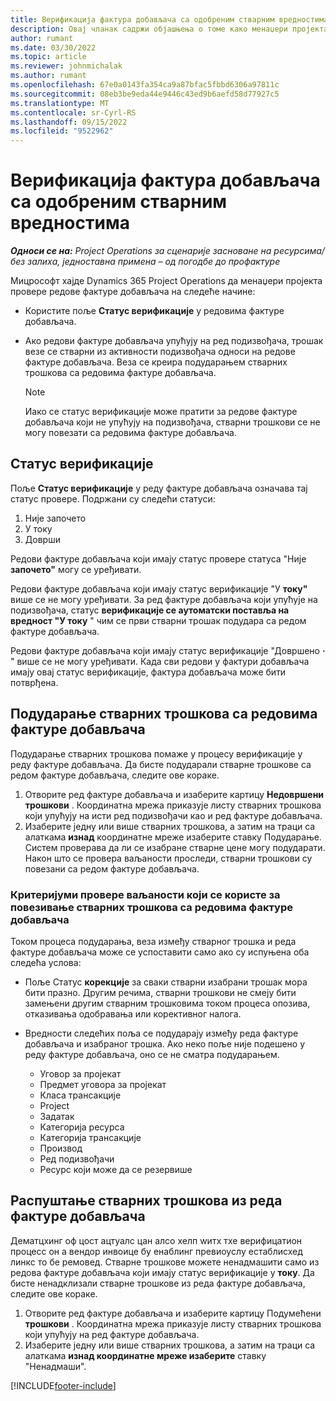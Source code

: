```yaml
---
title: Верификација фактура добављача са одобреним стварним вредностима
description: Овај чланак садржи објашњења о томе како менаџери пројекта корпорације Мицрософт Dynamics 365 Project Operations верификују фактуре добављача са стварним стварима које су одобрене као извођачи радова и записано време, као и трошкове и материјале које су користили чланови пројектног тима.
author: rumant
ms.date: 03/30/2022
ms.topic: article
ms.reviewer: johnmichalak
ms.author: rumant
ms.openlocfilehash: 67e0a0143fa354ca9a87bfac5fbbd6306a97811c
ms.sourcegitcommit: 08eb3be9eda44e9446c43ed9b6aefd58d77927c5
ms.translationtype: MT
ms.contentlocale: sr-Cyrl-RS
ms.lasthandoff: 09/15/2022
ms.locfileid: "9522962"
---
```

# <a name="verification-of-vendor-invoices-with-approved-actuals"></a>Верификација фактура добављача са одобреним стварним вредностима

_**Односи се на:** Project Operations за сценарије засноване на ресурсима/без залиха, једноставна примена – од погодбе до профактуре_

Мицрософт хајде Dynamics 365 Project Operations да менаџери пројекта провере редове фактуре добављача на следеће начине:

- Користите поље **Статус верификације** у редовима фактуре добављача.
- Ако редови фактуре добављача упућују на ред подизвођача, трошак везе се стварни из активности подизвођача односи на редове фактуре добављача. Веза се креира подударањем стварних трошкова са редовима фактуре добављача.

    > [!NOTE]
    > Иако се статус верификације може пратити за редове фактуре добављача који не упућују на подизвођача, стварни трошкови се не могу повезати са редовима фактуре добављача.

## <a name="verification-status"></a>Статус верификације

Поље **Статус верификације** у реду фактуре добављача означава тај статус провере. Подржани су следећи статуси:

1. Није започето
2. У току
3. Доврши

Редови фактуре добављача који имају статус провере статуса "Није **започето"** могу се уређивати.

Редови фактуре добављача који имају статус верификације "У **току"** више се не могу уређивати. За ред фактуре добављача који упућује на подизвођача, статус **верификације се аутоматски поставља на вредност "У току** " чим се први стварни трошак подудара са редом фактуре добављача.

Редови фактуре добављача који имају статус верификације "Довршено **·** " више се не могу уређивати. Када сви редови у фактури добављача имају овај статус верификације, фактура добављача може бити потврђена.

## <a name="match-cost-actuals-to-vendor-invoice-lines"></a>Подударање стварних трошкова са редовима фактуре добављача

Подударање стварних трошкова помаже у процесу верификације у реду фактуре добављача. Да бисте подударали стварне трошкове са редом фактуре добављача, следите ове кораке.

1. Отворите ред фактуре добављача и изаберите картицу **Недовршени трошкови** . Координатна мрежа приказује листу стварних трошкова који упућују на исти ред подизвођачи као и ред фактуре добављача.
2. Изаберите једну или више стварних трошкова, а затим на траци са алаткама **изнад** координатне мреже изаберите ставку Подударање. Систем проверава да ли се изабране стварне цене могу подударати. Након што се провера ваљаности проследи, стварни трошкови су повезани са редом фактуре добављача.

### <a name="validation-criteria-that-are-used-to-link-cost-actuals-to-vendor-invoice-lines"></a>Критеријуми провере ваљаности који се користе за повезивање стварних трошкова са редовима фактуре добављача

Током процеса подударања, веза између стварног трошка и реда фактуре добављача може се успоставити само ако су испуњена оба следећа услова:

- Поље Статус **корекције** за сваки стварни изабрани трошак мора бити празно. Другим речима, стварни трошкови не смеју бити замењени другим стварним трошковима током процеса опозива, отказивања одобравања или корективног налога.
- Вредности следећих поља се подударају између реда фактуре добављача и изабраног трошка. Ако неко поље није подешено у реду фактуре добављача, оно се не сматра подударањем.

    - Уговор за пројекат
    - Предмет уговора за пројекат
    - Класа трансакције
    - Project
    - Задатак
    - Категорија ресурса
    - Категорија трансакције
    - Производ
    - Ред подизвођачи
    - Ресурс који може да се резервише

## <a name="unmatch-cost-actuals-from-a-vendor-invoice-line"></a>Распуштање стварних трошкова из реда фактуре добављача

Дематцхинг оф цост ацтуалс цан алсо хелп wитх тхе верифицатион процесс он а вендор инвоице бy енаблинг превиоуслy естаблисхед линкс то бе ремовед. Стварне трошкове можете ненадмашити само из редова фактуре добављача који имају статус верификације у **току**. Да бисте ненадклизали стварне трошкове из реда фактуре добављача, следите ове кораке.

1. Отворите ред фактуре добављача и изаберите картицу Подумећени **трошкови** . Координатна мрежа приказује листу стварних трошкова који упућују на ред фактуре добављача.
2. Изаберите једну или више стварних трошкова, а затим на траци са алаткама **изнад координатне мреже изаберите** ставку "Ненадмаши".

[!INCLUDE[footer-include](../../includes/footer-banner.md)]
